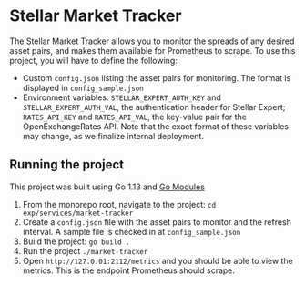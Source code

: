 # Stellar Market Tracker

The Stellar Market Tracker allows you to monitor the spreads of any desired asset pairs, and makes them available for Prometheus to scrape.
To use this project, you will have to define the following:
- Custom `config.json` listing the asset pairs for monitoring. The format is displayed in `config_sample.json`
- Environment variables: `STELLAR_EXPERT_AUTH_KEY` and `STELLAR_EXPERT_AUTH_VAL`, the authentication header for Stellar Expert; `RATES_API_KEY` and `RATES_API_VAL`, the key-value pair for the OpenExchangeRates API. Note that the exact format of these variables may change, as we finalize internal deployment.

## Running the project

This project was built using Go 1.13 and [Go Modules](https://blog.golang.org/using-go-modules)

1. From the monorepo root, navigate to the project: `cd exp/services/market-tracker`
2. Create a `config.json` file with the asset pairs to monitor and the refresh interval. A sample file is checked in at `config_sample.json`
3. Build the project: `go build .`
4. Run the project `./market-tracker`
5. Open `http://127.0.01:2112/metrics` and you should be able to view the metrics. This is the endpoint Prometheus should scrape.
